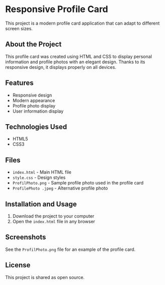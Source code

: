 # Responsive Profile Card

This project is a modern profile card application that can adapt to different screen sizes.

## About the Project

This profile card was created using HTML and CSS to display personal information and profile photos with an elegant design. Thanks to its responsive design, it displays properly on all devices.

## Features

- Responsive design
- Modern appearance
- Profile photo display
- User information display

## Technologies Used

- HTML5
- CSS3

## Files

- `index.html` - Main HTML file
- `style.css` - Design styles
- `ProfilPhoto.png` - Sample profile photo used in the profile card
- `ProfilePhoto .jpeg` - Alternative profile photo

## Installation and Usage

1. Download the project to your computer
2. Open the `index.html` file in any browser

## Screenshots

See the `ProfilPhoto.png` file for an example of the profile card.

## License

This project is shared as open source.
